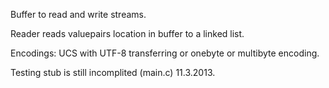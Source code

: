 
Buffer to read and write streams. 

Reader reads valuepairs location in buffer to a linked list.

Encodings: UCS with UTF-8 transferring or onebyte or multibyte encoding.

Testing stub is still incomplited (main.c) 11.3.2013.

